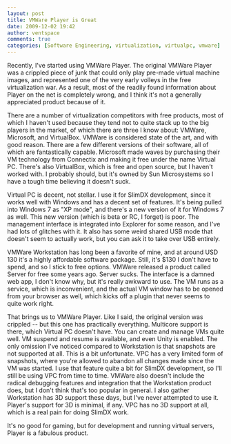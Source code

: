 ```yaml
---
layout: post
title: VMWare Player is Great
date: 2009-12-02 19:42
author: ventspace
comments: true
categories: [Software Engineering, virtualization, virtualpc, vmware]
---
```

Recently, I've started using VMWare Player. The original VMWare Player was a crippled piece of junk that could only play pre-made virtual machine images, and represented one of the very early volleys in the free virtualization war. As a result, most of the readily found information about Player on the net is completely wrong, and I think it's not a generally appreciated product because of it.

There are a number of virtualization competitors with free products, most of which I haven't used because they tend not to quite stack up to the big players in the market, of which there are three I know about: VMWare, Microsoft, and VirtualBox. VMWare is considered state of the art, and with good reason. There are a few different versions of their software, all of which are fantastically capable. Microsoft made waves by purchasing their VM technology from Connectix and making it free under the name Virtual PC. There's also VirtualBox, which is free and open source, but I haven't worked with. I probably should, but it's owned by Sun Microsystems so I have a tough time believing it doesn't suck.

Virtual PC is decent, not stellar. I use it for SlimDX development, since it works well with Windows and has a decent set of features. It's being pulled into Windows 7 as "XP mode", and there's a new version of it for Windows 7 as well. This new version (which is beta or RC, I forget) is poor. The management interface is integrated into Explorer for some reason, and I've had lots of glitches with it. It also has some weird shared USB mode that doesn't seem to actually work, but you can ask it to take over USB entirely.

VMWare Workstation has long been a favorite of mine, and at around USD 130 it's a highly affordable software package. Still, it's $130 I don't have to spend, and so I stick to free options. VMWare released a product called Server for free some years ago. Server sucks. The interface is a damned web app, I don't know why, but it's really awkward to use. The VM runs as a service, which is inconvenient, and the actual VM window has to be opened from your browser as well, which kicks off a plugin that never seems to quite work right. 

That brings us to VMWare Player. Like I said, the original version was crippled -- but this one has practically everything. Multicore support is there, which Virtual PC doesn't have. You can create and manage VMs quite well. VM suspend and resume is available, and even Unity is enabled. The only omission I've noticed compared to Workstation is that snapshots are not supported at all. This is a bit unfortunate. VPC has a very limited form of snapshots, where you're allowed to abandon all changes made since the VM was started. I use that feature quite a bit for SlimDX development, so I'll still be using VPC from time to time. VMWare also doesn't include the radical debugging features and integration that the Workstation product does, but I don't think that's too popular in general. I also gather Workstation has 3D support these days, but I've never attempted to use it. Player's support for 3D is minimal, if any. VPC has no 3D support at all, which is a real pain for doing SlimDX work.

It's no good for gaming, but for development and running virtual servers, Player is a fabulous product. 
